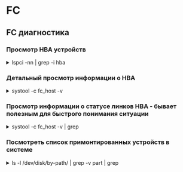 # FC 

## FC диагностика

### Просмотр HBA устройств

<details><summary>lspci -nn | grep -i hba</summary>
<p>

```bash
[root@server1]# lspci -nn | grep -i hba
06:00.0 Fibre Channel [0c04]: QLogic Corp. ISP2432-based 4Gb Fibre Channel to PCI Express HBA [1077:2432] (rev 03)
18:00.0 Fibre Channel [0c04]: QLogic Corp. ISP2432-based 4Gb Fibre Channel to PCI Express HBA [1077:2432] (rev 03)

```
</p>
</details>

### Детальный просмотр информации о HBA
<details><summary>systool -c fc_host -v</summary>

```bash
[root@server1]# systool -c fc_host -v
Class = "fc_host"

  Class Device = "host2"
  Class Device path = "/sys/devices/pci0000:17/0000:17:00.0/0000:18:00.0/host2/fc_host/host2"
    dev_loss_tmo        = "30"
    fabric_name         = "0xffffffffffffffff"
    issue_lip           = <store method only>
    max_npiv_vports     = "127"
    node_name           = "0x2000001b320f5fca"
    npiv_vports_inuse   = "0"
    port_id             = "0x0000ef"
    port_name           = "0x2100001b320f5fca"
    port_state          = "Online"
    port_type           = "LPort (private loop)"
    speed               = "4 Gbit"
    supported_classes   = "Class 3"
    supported_speeds    = "1 Gbit, 2 Gbit, 4 Gbit"
    symbolic_name       = "QLE2460 FW:v8.06.00 DVR:v8.07.00.38.07.4-k1"
    system_hostname     = ""
    tgtid_bind_type     = "wwpn (World Wide Port Name)"
    uevent              =
    vport_create        = <store method only>
    vport_delete        = <store method only>

    Device = "host2"
    Device path = "/sys/devices/pci0000:17/0000:17:00.0/0000:18:00.0/host2"
      fw_dump             =
      nvram               = "ISP "
      optrom_ctl          = <store method only>
      optrom              =
      reset               = <store method only>
      sfp                 = ""
      uevent              = "DEVTYPE=scsi_host"
      vpd                 = "-4"


  Class Device = "host3"
  Class Device path = "/sys/devices/pci0000:05/0000:05:00.0/0000:06:00.0/host3/fc_host/host3"
    dev_loss_tmo        = "30"
    fabric_name         = "0xffffffffffffffff"
    issue_lip           = <store method only>
    max_npiv_vports     = "127"
    node_name           = "0x2000001b320fdac2"
    npiv_vports_inuse   = "0"
    port_id             = "0x000000"
    port_name           = "0x2100001b320fdac2"
    port_state          = "Linkdown"
    port_type           = "Unknown"
    speed               = "unknown"
    supported_classes   = "Class 3"
    supported_speeds    = "1 Gbit, 2 Gbit, 4 Gbit"
    symbolic_name       = "QLE2460 FW:v8.06.00 DVR:v8.07.00.38.07.4-k1"
    system_hostname     = ""
    tgtid_bind_type     = "wwpn (World Wide Port Name)"
    uevent              =
    vport_create        = <store method only>
    vport_delete        = <store method only>

    Device = "host3"
    Device path = "/sys/devices/pci0000:05/0000:05:00.0/0000:06:00.0/host3"
      fw_dump             =
      nvram               = "ISP "
      optrom_ctl          = <store method only>
      optrom              =
      reset               = <store method only>
      sfp                 = ""
      uevent              = "DEVTYPE=scsi_host"
      vpd                 = "-4"

```
</p>
</details>


### Просмотр информации о статусе линков HBA  - бывает полезным для быстрого понимания ситуации

<details><summary>systool -c fc_host -v | grep </summary>
<p>

```bash
[root@server1]# systool -c fc_host -v | grep port_state
    port_state          = "Online"
    port_state          = "Linkdown"
```
</p>
</details>

### Посмотреть список примонтированных устройств в системе

<details><summary>ls -l /dev/disk/by-path/ | grep -v part | grep </summary>
<p>

```bash
[root@server1 ~]# ls -l /dev/disk/by-path/ | grep -v part
total 0
lrwxrwxrwx 1 root root  9 Feb  7 11:49 pci-0000:00:1f.1-ata-1.0 -> ../../sr0
lrwxrwxrwx 1 root root  9 Feb  7 11:49 pci-0000:04:00.0-scsi-0:1:1:0 -> ../../sdc
lrwxrwxrwx 1 root root  9 Mar 27 08:17 pci-0000:18:00.0-fc-0x200500a0b82ab6ae-lun-10 -> ../../sda
lrwxrwxrwx 1 root root  9 Mar 27 08:17 pci-0000:18:00.0-fc-0x200500a0b82ab6ae-lun-11 -> ../../sdb
```

</p>
</details>


